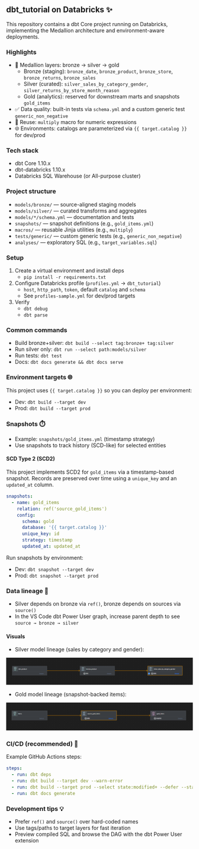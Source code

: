 ## dbt_tutorial on Databricks ✨

This repository contains a dbt Core project running on Databricks, implementing the Medallion architecture and environment-aware deployments.

### Highlights
- 🧱 Medallion layers: bronze → silver → gold
  - Bronze (staging): `bronze_date`, `bronze_product`, `bronze_store`, `bronze_returns`, `bronze_sales`
  - Silver (curated): `silver_sales_by_category_gender`, `silver_returns_by_store_month_reason`
  - Gold (analytics): reserved for downstream marts and snapshots `gold_items`
- ✅ Data quality: built-in tests via `schema.yml` and a custom generic test `generic_non_negative`
- 🧩 Reuse: `multiply` macro for numeric expressions
- 🌐 Environments: catalogs are parameterized via `{{ target.catalog }}` for dev/prod

### Tech stack
- dbt Core 1.10.x
- dbt-databricks 1.10.x
- Databricks SQL Warehouse (or All-purpose cluster)

### Project structure
- `models/bronze/` — source-aligned staging models
- `models/silver/` — curated transforms and aggregates
- `models/*/schema.yml` — documentation and tests
- `snapshots/` — snapshot definitions (e.g., `gold_items.yml`)
- `macros/` — reusable Jinja utilities (e.g., `multiply`)
- `tests/generic/` — custom generic tests (e.g., `generic_non_negative`)
- `analyses/` — exploratory SQL (e.g., `target_variables.sql`)

### Setup
1) Create a virtual environment and install deps
   - `pip install -r requirements.txt`
2) Configure Databricks profile (`profiles.yml` → `dbt_tutorial`)
   - `host`, `http_path`, `token`, default `catalog` and `schema`
   - See `profiles-sample.yml` for dev/prod targets
3) Verify
   - `dbt debug`
   - `dbt parse`

### Common commands
- Build bronze+silver: `dbt build --select tag:bronze+ tag:silver`
- Run silver only: `dbt run --select path:models/silver`
- Run tests: `dbt test`
- Docs: `dbt docs generate && dbt docs serve`

### Environment targets 🌐
This project uses `{{ target.catalog }}` so you can deploy per environment:
- Dev: `dbt build --target dev`
- Prod: `dbt build --target prod`

### Snapshots ⏱️
- Example: `snapshots/gold_items.yml` (timestamp strategy)
- Use snapshots to track history (SCD-like) for selected entities

#### SCD Type 2 (SCD2)
This project implements SCD2 for `gold_items` via a timestamp-based snapshot. Records are preserved over time using a `unique_key` and an `updated_at` column.

```yaml
snapshots:
  - name: gold_items
    relation: ref('source_gold_items')
    config:
      schema: gold
      database: '{{ target.catalog }}'
      unique_key: id
      strategy: timestamp
      updated_at: updated_at
```

Run snapshots by environment:
- Dev: `dbt snapshot --target dev`
- Prod: `dbt snapshot --target prod`

### Data lineage 🔗
- Silver depends on bronze via `ref()`, bronze depends on sources via `source()`
- In the VS Code dbt Power User graph, increase parent depth to see `source → bronze → silver`

#### Visuals
- Silver model lineage (sales by category and gender):

![Silver lineage – silver_sales_by_category_gender](data_lineage/dl-silver_sales_by_category_gender.png)

- Gold model lineage (snapshot-backed items):

![Gold lineage – gold_items](data_lineage/dl-gold_gold_items.png)

### CI/CD (recommended) 🤖
Example GitHub Actions steps:
```yaml
steps:
  - run: dbt deps
  - run: dbt build --target dev --warn-error
  - run: dbt build --target prod --select state:modified+ --defer --state ./target
  - run: dbt docs generate
```

### Development tips 💡
- Prefer `ref()` and `source()` over hard-coded names
- Use tags/paths to target layers for fast iteration
- Preview compiled SQL and browse the DAG with the dbt Power User extension
